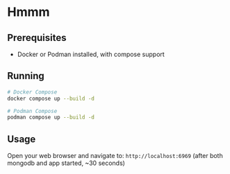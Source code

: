 # Hmmm

## Prerequisites
*   Docker or Podman installed, with compose support

## Running
```bash
# Docker Compose
docker compose up --build -d

# Podman Compose
podman compose up --build -d
```


## Usage
Open your web browser and navigate to:
`http://localhost:6969` (after both mongodb and app started, ~30 seconds)
